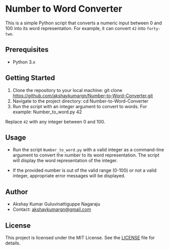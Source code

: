 # Number to Word Converter

This is a simple Python script that converts a numeric input between 0 and 100 into its word representation. For example, it can convert `42` into `forty-two`.

## Prerequisites

- Python 3.x

## Getting Started

1. Clone the repository to your local machine:
   git clone https://github.com/akshaykumargn/Number-to-Word-Converter.git
2. Navigate to the project directory:
   cd Number-to-Word-Converter
3. Run the script with an integer argument to convert to words. For example:
   Number_to_word.py 42
   
Replace `42` with any integer between 0 and 100.

## Usage

- Run the script `Number_to_word.py` with a valid integer as a command-line argument to convert the number to its word representation.
The script will display the word representation of the integer.

- If the provided number is out of the valid range (0-100) or not a valid integer, appropriate error messages will be displayed.

## Author

- Akshay Kumar Guluvinattiguppe Nagaraju
- Contact: akshaykumargn@gmail.com

## License

This project is licensed under the MIT License. See the [LICENSE](LICENSE) file for details.
